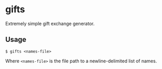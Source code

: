 # gifts

Extremely simple gift exchange generator.

## Usage

```
$ gifts <names-file>
```

Where `<names-file>` is the file path to a newline-delimited list of names.
